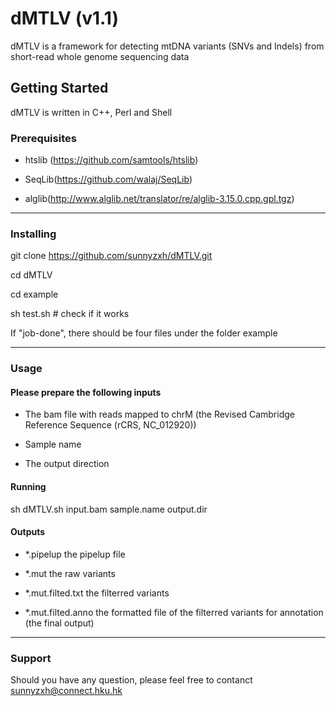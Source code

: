 # dMTLV (v1.1)
dMTLV is a framework for detecting mtDNA variants (SNVs and Indels) from short-read whole genome sequencing data

## Getting Started
dMTLV is written in C++, Perl and Shell

### Prerequisites

* htslib (https://github.com/samtools/htslib)

- SeqLib(https://github.com/walaj/SeqLib)

* alglib(http://www.alglib.net/translator/re/alglib-3.15.0.cpp.gpl.tgz)

***
### Installing

  git clone https://github.com/sunnyzxh/dMTLV.git
  
  cd dMTLV
  
  cd example
  
  sh test.sh # check if it works

If "job-done", there should be four files under the folder example

***

### Usage
#### Please prepare the following inputs

* The bam file with reads mapped to chrM (the Revised Cambridge Reference Sequence (rCRS, NC_012920))

- Sample name

* The output direction

#### Running

sh dMTLV.sh input.bam sample.name output.dir

#### Outputs

* *.pipelup the pipelup file

- *.mut the raw variants

* *.mut.filted.txt the filterred variants

- *.mut.filted.anno the formatted file of the filterred variants for annotation (the final output)

***

### Support
Should you have any question, please feel free to contanct sunnyzxh@connect.hku.hk
  
